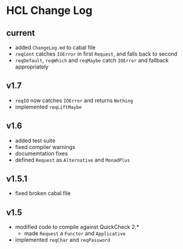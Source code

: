 # HCL Change Log

## current

* added `ChangeLog.md` to cabal file
* `reqCont` catches `IOError` in first `Request`, and falls back to second
* `reqDefault`, `reqWhich` and `reqMaybe` catch `IOError` and fallback appropriately

## v1.7

* `reqIO` now catches `IOError` and returns `Nothing`
* implemented `reqLiftMaybe`

## v1.6

* added test suite
* fixed compiler warnings
* documemtation fixes
* defined `Request` as `Alternative` and `MonadPlus`

## v1.5.1

* fixed broken cabal file

## v1.5

* modified code to compile against QuickCheck 2.*
  * made `Request` a `Functor` and `Applicative`
* implemented `reqChar` and `reqPassword`
